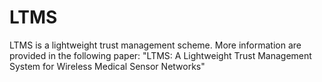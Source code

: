 # LTMS
LTMS is a lightweight trust management scheme. More information are provided in the following paper: "LTMS: A Lightweight Trust Management System for Wireless Medical Sensor Networks"
